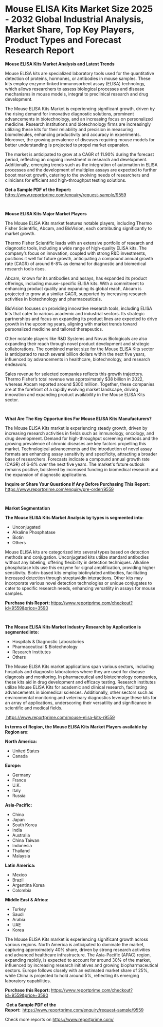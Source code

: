 <p><h1>Mouse ELISA Kits Market Size 2025 - 2032 Global Industrial Analysis, Market Share, Top Key Players, Product Types and Forecast Research Report</h1></p><p><strong>Mouse ELISA Kits Market Analysis and Latest Trends</strong></p>
<p><p>Mouse ELISA kits are specialized laboratory tools used for the quantitative detection of proteins, hormones, or antibodies in mouse samples. These kits employ enzyme-linked immunosorbent assay (ELISA) technology, which allows researchers to assess biological processes and disease mechanisms in mouse models, integral to preclinical research and drug development.</p><p>The Mouse ELISA Kits Market is experiencing significant growth, driven by the rising demand for innovative diagnostic solutions, prominent advancements in biotechnology, and an increasing focus on personalized medicine. Research institutions and biotechnology firms are increasingly utilizing these kits for their reliability and precision in measuring biomolecules, enhancing productivity and accuracy in experiments. Moreover, the growing prevalence of diseases requiring mouse models for better understanding is projected to propel market expansion.</p><p>The market is anticipated to grow at a CAGR of 11.90% during the forecast period, reflecting an ongoing investment in research and development. Additionally, emerging trends such as the integration of automation in ELISA processes and the development of multiplex assays are expected to further boost market growth, catering to the evolving needs of researchers and clinicians for efficient and high-throughput testing solutions.</p></p>
<p><strong>Get a Sample PDF of the Report:&nbsp;</strong> <a href="https://www.reportprime.com/enquiry/request-sample/9559?utm_campaign=3201&utm_medium=2&utm_source=Github&utm_content=ia&utm_term=20032025&utm_id=mouse-elisa-kits">https://www.reportprime.com/enquiry/request-sample/9559</a></p>
<p>&nbsp;</p>
<p><strong>Mouse ELISA Kits Major Market Players</strong></p>
<p><p>The Mouse ELISA Kits market features notable players, including Thermo Fisher Scientific, Abcam, and BioVision, each contributing significantly to market growth. </p><p>Thermo Fisher Scientific leads with an extensive portfolio of research and diagnostic tools, including a wide range of high-quality ELISA kits. The company’s focus on innovation, coupled with strong R&D investments, positions it well for future growth, anticipating a compound annual growth rate (CAGR) of around 6-8% as demand for diagnostic and biomedical research tools rises.</p><p>Abcam, known for its antibodies and assays, has expanded its product offerings, including mouse-specific ELISA kits. With a commitment to enhancing product quality and expanding its global reach, Abcam is projected to grow at a similar CAGR, supported by increasing research activities in biotechnology and pharmaceuticals.</p><p>BioVision focuses on providing innovative research tools, including ELISA kits that cater to various academic and industrial sectors. Its strategic partnerships and focus on expanding its product lines are expected to drive growth in the upcoming years, aligning with market trends toward personalized medicine and tailored therapeutics.</p><p>Other notable players like R&D Systems and Novus Biologicals are also expanding their reach through novel product development and strategic collaborations. The combined market size for the Mouse ELISA Kits sector is anticipated to reach several billion dollars within the next five years, influenced by advancements in healthcare, biotechnology, and research endeavors.</p><p>Sales revenue for selected companies reflects this growth trajectory. Thermo Fisher’s total revenue was approximately $38 billion in 2022, whereas Abcam reported around $300 million. Together, these companies are at the forefront of a rapidly evolving market landscape, driving innovation and expanding product availability in the Mouse ELISA Kits sector.</p></p>
<p>&nbsp;</p>
<p><strong>What Are The Key Opportunities For Mouse ELISA Kits Manufacturers?</strong></p>
<p><p>The Mouse ELISA Kits market is experiencing steady growth, driven by increasing research activities in fields such as immunology, oncology, and drug development. Demand for high-throughput screening methods and the growing prevalence of chronic diseases are key factors propelling this market. Technological advancements and the introduction of novel assay formats are enhancing assay sensitivity and specificity, attracting a broader base of researchers. Forecasts indicate a compound annual growth rate (CAGR) of 6-8% over the next five years. The market's future outlook remains positive, bolstered by increased funding in biomedical research and the expansion of diagnostic applications.</p></p>
<p><strong>Inquire or Share Your Questions If Any Before Purchasing This Report:</strong> <a href="https://www.reportprime.com/enquiry/pre-order/9559?utm_campaign=3201&utm_medium=2&utm_source=Github&utm_content=ia&utm_term=20032025&utm_id=mouse-elisa-kits">https://www.reportprime.com/enquiry/pre-order/9559</a></p>
<p>&nbsp;</p>
<p><strong>Market Segmentation</strong></p>
<p><strong>The Mouse ELISA Kits Market Analysis by types is segmented into:</strong></p>
<p><ul><li>Unconjugated</li><li>Alkaline Phosphatase</li><li>Biotin</li><li>Others</li></ul></p>
<p><p>Mouse ELISA kits are categorized into several types based on detection methods and conjugation. Unconjugated kits utilize standard antibodies without any labeling, offering flexibility in detection techniques. Alkaline phosphatase kits use this enzyme for signal amplification, providing higher sensitivity. Biotin-based kits employ biotinylated antibodies, facilitating increased detection through streptavidin interactions. Other kits may incorporate various novel detection technologies or unique conjugates to cater to specific research needs, enhancing versatility in assays for mouse samples.</p></p>
<p><strong>Purchase this Report:&nbsp;</strong><a href="https://www.reportprime.com/checkout?id=9559&price=3590&utm_campaign=3201&utm_medium=2&utm_source=Github&utm_content=ia&utm_term=20032025&utm_id=mouse-elisa-kits">https://www.reportprime.com/checkout?id=9559&price=3590</a></p>
<p>&nbsp;</p>
<p><strong>The Mouse ELISA Kits Market Industry Research by Application is segmented into:</strong></p>
<p><ul><li>Hospitals & Diagnostic Laboratories</li><li>Pharmaceutical & Biotechnology</li><li>Research Institutes</li><li>Others</li></ul></p>
<p><p>The Mouse ELISA Kits market applications span various sectors, including hospitals and diagnostic laboratories where they are used for disease diagnosis and monitoring. In pharmaceutical and biotechnology companies, these kits aid in drug development and efficacy testing. Research institutes utilize Mouse ELISA Kits for academic and clinical research, facilitating advancements in biomedical sciences. Additionally, other sectors such as environmental monitoring and veterinary diagnostics leverage these kits for an array of applications, underscoring their versatility and significance in scientific and medical fields.</p></p>
<p><a href="https://www.reportprime.com/mouse-elisa-kits-r9559?utm_campaign=3201&utm_medium=2&utm_source=Github&utm_content=ia&utm_term=20032025&utm_id=mouse-elisa-kits">&nbsp;https://www.reportprime.com/mouse-elisa-kits-r9559</a></p>
<p><strong>In terms of Region, the Mouse ELISA Kits Market Players available by Region are:</strong></p>
<p>
    <p> <strong> North America: </strong>
        <ul>
            <li>United States</li>
            <li>Canada</li>
        </ul>
        </p> 
    <p> <strong> Europe: </strong>
        <ul>
            <li>Germany</li>
            <li>France</li>
            <li>U.K.</li>
            <li>Italy</li>
            <li>Russia</li>
        </ul>
        </p> 
    <p> <strong> Asia-Pacific: </strong>
        <ul>
            <li>China</li>
            <li>Japan</li>
            <li>South Korea</li>
            <li>India</li>
            <li>Australia</li>
            <li>China Taiwan</li>
            <li>Indonesia</li>
            <li>Thailand</li>
            <li>Malaysia</li>
        </ul>
        </p> 
    <p> <strong> Latin America: </strong>
        <ul>
            <li>Mexico</li>
            <li>Brazil</li>
            <li>Argentina Korea</li>
            <li>Colombia</li>
        </ul>
        </p> 
    <p> <strong> Middle East & Africa: </strong>
        <ul>
            <li>Turkey</li>
            <li>Saudi</li>
            <li>Arabia</li>
            <li>UAE</li>
            <li>Korea</li>
        </ul>
    </p>
    </p>
<p><p>The Mouse ELISA Kits market is experiencing significant growth across various regions. North America is anticipated to dominate the market, capturing approximately 40% share, driven by strong research activities and advanced healthcare infrastructure. The Asia-Pacific (APAC) region, expanding rapidly, is expected to account for around 30% of the market, influenced by increasing research initiatives and growing biopharmaceutical sectors. Europe follows closely with an estimated market share of 25%, while China is projected to hold around 5%, reflecting its emerging laboratory capabilities.</p></p>
<p><strong>Purchase this Report: </strong><a href="https://www.reportprime.com/checkout?id=9559&price=3590&utm_campaign=3201&utm_medium=2&utm_source=Github&utm_content=ia&utm_term=20032025&utm_id=mouse-elisa-kits">https://www.reportprime.com/checkout?id=9559&price=3590</a></p>
<p>&nbsp;<strong>Get a Sample PDF of the Report:&nbsp;&nbsp;</strong><a href="https://www.reportprime.com/enquiry/request-sample/9559?utm_campaign=3201&utm_medium=2&utm_source=Github&utm_content=ia&utm_term=20032025&utm_id=mouse-elisa-kits">https://www.reportprime.com/enquiry/request-sample/9559</a></p>
<p><strong></strong></p>
<p>Check more reports on <a href="https://www.reportprime.com/?utm_campaign=3201&utm_medium=2&utm_source=Github&utm_content=ia&utm_term=20032025&utm_id=mouse-elisa-kits">https://www.reportprime.com/</a></p>